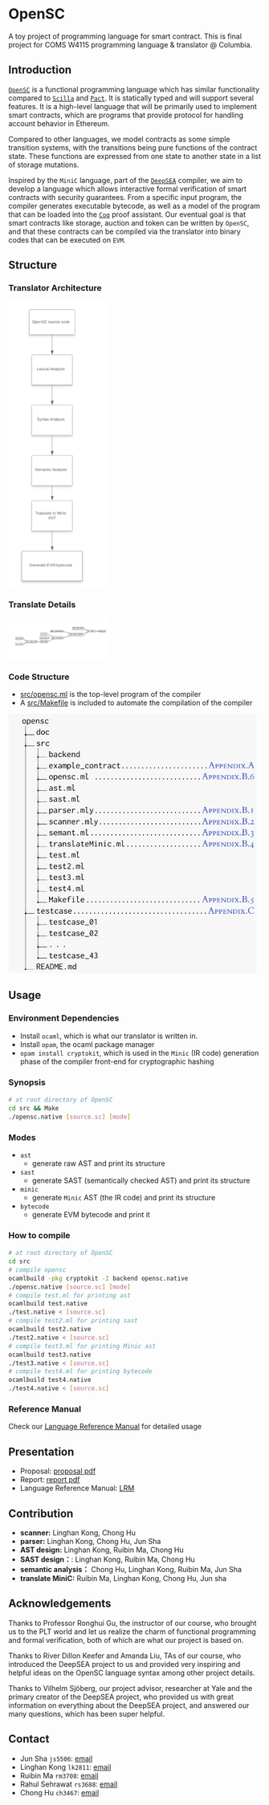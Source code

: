 # OpenSC
A toy project of programming language for smart contract. 
This is final project for COMS W4115 programming language & translator @ Columbia.

## Introduction

[`OpenSC`](https://github.com/JackSnowWolf/OpenSC) 
is a functional programming language which has similar functionality 
compared to [`Scilla`](https://scilla.readthedocs.io/en/latest/) 
and [`Pact`](https://github.com/kadena-io/pact). 
It is statically typed and will support several features. 
It is a high-level language that will be primarily used to implement smart contracts,
 which are programs that provide protocol for handling account behavior in Ethereum.

Compared to other languages, we model contracts as some simple transition systems, 
with the transitions being pure functions of the contract state. These functions 
are expressed from one state to another state in a list of storage mutations.

Inspired by the `MiniC` language, part of the 
[`DeepSEA`](https://certik.io/blog/technology/an-introduction-to-deepsea) compiler, 
we aim to develop a language which allows interactive formal verification of 
smart contracts with security guarantees. From a specific input program, the 
compiler generates executable bytecode, as well as a model of the program that 
can be loaded into the [`Coq`](https://coq.inria.fr/)
proof assistant. Our eventual goal is that smart contracts like storage, 
auction and token can be written by `OpenSC`, and that these contracts 
can be compiled via the translator into binary codes that can be executed on `EVM`.

## Structure

### Translator Architecture

<img src="pic/architecture.png" alt="translator architecture" style="width:200px;"/>

### Translate Details
<img src="pic/tranlate_into_MiniC.png" alt="tranlate into MiniC" style="width:200px;"/>

### Code Structure


- [src/opensc.ml](src/opensc.ml) is the top-level program of the compiler
- A [src/Makefile](src/Makefile) is included to automate the compilation of the compiler


![Code Structure](pic/code_structure.png)

## Usage

### Environment Dependencies

- Install `ocaml`, which is what our translator is written in.
- Install `opam`, the ocaml package manager
- `opam install cryptokit`,  which is used in the `Minic` (IR code) generation phase of the compiler front-end for cryptographic hashing


### Synopsis

```bash
# at root directory of OpenSC
cd src && Make
./opensc.native [source.sc] [mode]
```

### Modes

- `ast`
    - generate raw AST and print its structure
- `sast`
    - generate SAST (semantically checked AST) and print its structure
- `minic`
    - generate `Minic` AST (the IR code) and print its structure
- `bytecode`
    - generate EVM bytecode and print it

### How to compile

```bash
# at root directory of OpenSC
cd src
# compile opensc
ocamlbuild -pkg cryptokit -I backend opensc.native
./opensc.native [source.sc] [mode]
# compile test.ml for printing ast
ocamlbuild test.native
./test.native < [source.sc]
# compile test2.ml for printing sast
ocamlbuild test2.native
./test2.native < [source.sc]
# compile test3.ml for printing Minic ast
ocamlbuild test3.native
./test3.native < [source.sc]
# compile test4.ml for printing bytecode
ocamlbuild test4.native
./test4.native < [source.sc]
```


### Reference Manual

Check our [Language Reference Manual](doc/OpenSC_Reference_Manual.pdf) for
 detailed usage





## Presentation

* Proposal: [proposal pdf](doc/PLT_Project_Proposal.pdf)
* Report: [report pdf](doc/PLT_Project_Report_OpenSC_A_Smart_Contract_Language.pdf)
* Language Reference Manual: [LRM](doc/OpenSC_Reference_Manual.pdf)


## Contribution

* __scanner:__ Linghan Kong, Chong Hu
* __parser:__ Linghan Kong, Chong Hu, Jun Sha
* __AST design:__ Linghan Kong, Ruibin Ma, Chong Hu
* __SAST design：__:  Linghan Kong, Ruibin Ma, Chong Hu
* __semantic analysis：__ Chong Hu, Linghan Kong, Ruibin Ma, Jun Sha
* __translate MiniC:__ Ruibin Ma, Linghan Kong, Chong Hu, Jun sha


## Acknowledgements

Thanks to Professor Ronghui Gu, the instructor of our course, who brought us to the PLT world and let us realize the charm of functional programming and formal verification, both of which are what our project is based on. 

Thanks to River Dillon Keefer and Amanda Liu, TAs of our course, who introduced the DeepSEA project to us and provided very inspiring and helpful ideas on the OpenSC language syntax among other project details. 

Thanks to Vilhelm Sjöberg, our project advisor, researcher at Yale and the primary creator of the DeepSEA project, who provided us with great information on everything about the DeepSEA project, and answered our many questions, which has been super helpful. 

## Contact

- Jun Sha `js5506`: [email](mailto:js5506@columbia.edu.com)
- Linghan Kong `lk2811`: [email](mailto:lk2811@columbia.edu)
- Ruibin Ma `rm3708`: [email](mailto:rm3708@columbia.edu)
- Rahul Sehrawat `rs3688`: [email](mailto:rs3688@columbia.edu)
- Chong Hu `ch3467`: [email](mailto:ch3467@columbia.edu)
